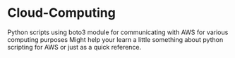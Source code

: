 # Cloud-Computing
Python scripts using boto3 module for communicating with AWS for various computing purposes
Might help your learn a little something about python scripting for AWS or just as a quick reference.
